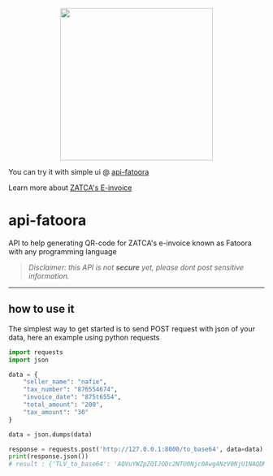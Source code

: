 <p align="center">
  <img align="center" src="https://github.com/NafieAlhilaly/api-fatoora/blob/main/images/secret-qr-code.png" width=300/>
</p>

You can try it with simple ui @ [api-fatoora](https://api-fatoora.herokuapp.com/)

Learn more about [ZATCA's E-invoice](https://zatca.gov.sa/en/E-Invoicing/Introduction/Pages/What-is-e-invoicing.aspx) 
# api-fatoora
API to help generating QR-code for ZATCA's e-invoice known as Fatoora with any programming language

> _Disclaimer: this API is not **secure** yet, please dont post sensitive information._

---------
## how to use it 
The simplest way to get started is to send POST request with json of your data, here an example using python requests
```python
import requests
import json

data = {
    "seller_name": "nafie",
    "tax_number": "876554674",
    "invoice_date": "875t6554",
    "total_amount": "200",
    "tax_amount": "30"   
}

data = json.dumps(data)

response = requests.post('http://127.0.0.1:8000/to_base64', data=data)
print(response.json())
# result : {'TLV_to_base64': 'AQVuYWZpZQIJODc2NTU0Njc0Awg4NzV0NjU1NAQDMjAwBQIzMA=='}
```
